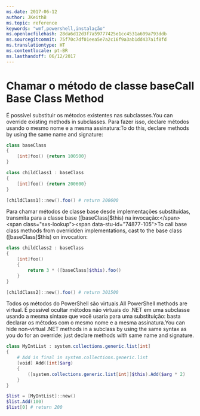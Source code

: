 ```yaml
---
ms.date: 2017-06-12
author: JKeithB
ms.topic: reference
keywords: "wmf,powershell,instalação"
ms.openlocfilehash: 28da6d12d3f7a59777425e1cc4531a609a793ddb
ms.sourcegitcommit: 75f70c7df01eea5e7a2c16f9a3ab1dd437a1f8fd
ms.translationtype: HT
ms.contentlocale: pt-BR
ms.lasthandoff: 06/12/2017
---
```

# <a name="call-base-class-method"></a><span data-ttu-id="74877-102">Chamar o método de classe base</span><span class="sxs-lookup"><span data-stu-id="74877-102">Call Base Class Method</span></span>

<span data-ttu-id="74877-103">É possível substituir os métodos existentes nas subclasses.</span><span class="sxs-lookup"><span data-stu-id="74877-103">You can override existing methods in subclasses.</span></span> <span data-ttu-id="74877-104">Para fazer isso, declare métodos usando o mesmo nome e a mesma assinatura:</span><span class="sxs-lookup"><span data-stu-id="74877-104">To do this, declare methods by using the same name and signature:</span></span>

```PowerShell
class baseClass
{
    [int]foo() {return 100500}
}

class childClass1 : baseClass
{
    [int]foo() {return 200600}
}

[childClass1]::new().foo() # return 200600
```

<span data-ttu-id="74877-105">Para chamar métodos de classe base desde implementações substituídas, transmita para a classe base ([baseClass]$this) na invocação:</span><span class="sxs-lookup"><span data-stu-id="74877-105">To call base class methods from overridden implementations, cast to the base class ([baseClass]$this) on invocation:</span></span>

```PowerShell
class childClass2 : baseClass
{
    [int]foo()
    {
        return 3 * ([baseClass]$this).foo()
    }
}

[childClass2]::new().foo() # return 301500
```

<span data-ttu-id="74877-106">Todos os métodos do PowerShell são virtuais.</span><span class="sxs-lookup"><span data-stu-id="74877-106">All PowerShell methods are virtual.</span></span> <span data-ttu-id="74877-107">É possível ocultar métodos não virtuais do .NET em uma subclasse usando a mesma sintaxe que você usaria para uma substituição: basta declarar os métodos com o mesmo nome e a mesma assinatura.</span><span class="sxs-lookup"><span data-stu-id="74877-107">You can hide non-virtual .NET methods in a subclass by using the same syntax as you do for an override: just declare methods with same name and signature.</span></span>

```PowerShell
class MyIntList : system.collections.generic.list[int]
{
    # Add is final in system.collections.generic.list
    [void] Add([int]$arg)
    {
        ([system.collections.generic.list[int]]$this).Add($arg * 2)
    }
}

$list = [MyIntList]::new()
$list.Add(100)
$list[0] # return 200
```

